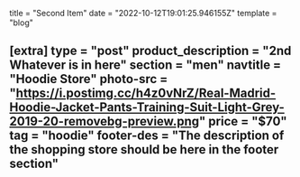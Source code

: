 title = "Second Item"
date = "2022-10-12T19:01:25.946155Z"
template = "blog"

[extra]
type = "post"
product_description = "2nd Whatever is in here"
section = "men"
navtitle = "Hoodie Store"
photo-src = "https://i.postimg.cc/h4z0vNrZ/Real-Madrid-Hoodie-Jacket-Pants-Training-Suit-Light-Grey-2019-20-removebg-preview.png"
price = "$70"
tag = "hoodie"
footer-des = "The description of the shopping store should be here in the footer section"
---

<!-- Ideally, for SEO there should be an image after the first paragraph or two -->
